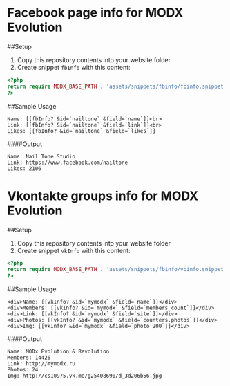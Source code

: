 Facebook page info for MODX Evolution
======

##Setup
1. Copy this repository contents into your website folder
2. Create snippet `fbInfo` with this content:
```php
<?php
return require MODX_BASE_PATH . 'assets/snippets/fbinfo/fbinfo.snippet.php';
?>
```

##Sample Usage
```
Name: [[fbInfo? &id=`nailtone` &field=`name`]]<br>
Link: [[fbInfo? &id=`nailtone` &field=`link`]]<br>
Likes: [[fbInfo? &id=`nailtone` &field=`likes`]]
```

####Output
```
Name: Nail Tone Studio
Link: https://www.facebook.com/nailtone
Likes: 2106
```

Vkontakte groups info for MODX Evolution
======

##Setup
1. Copy this repository contents into your website folder
2. Create snippet `vkInfo` with this content:
```php
<?php
return require MODX_BASE_PATH . 'assets/snippets/fbinfo/vbinfo.snippet.php';
?>
```

##Sample Usage
```
<div>Name: [[vkInfo? &id=`mymodx` &field=`name`]]</div>
<div>Members: [[vkInfo? &id=`mymodx` &field=`members_count`]]</div>
<div>Link: [[vkInfo? &id=`mymodx` &field=`site`]]</div>
<div>Photos: [[vkInfo? &id=`mymodx` &field=`counters.photos`]]</div>
<div>Img: [[vkInfo? &id=`mymodx` &field=`photo_200`]]</div>
```

####Output
```
Name: MODx Evolution & Revolution
Members: 14426
Link: http://mymodx.ru
Photos: 24
Img: http://cs10975.vk.me/g25408690/d_3d206b56.jpg
```
